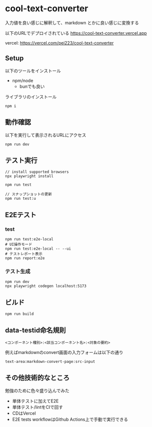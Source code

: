 # cool-text-converter

入力値を良い感じに解釈して、markdown とかに良い感じに変換する

以下のURLでデプロイされている
https://cool-text-converter.vercel.app

vercel: https://vercel.com/pei223/cool-text-converter


## Setup
以下のツールをインストール
- npm/node
  - bunでも良い

ライブラリのインストール
```
npm i
```

## 動作確認
以下を実行して表示されるURLにアクセス
```
npm run dev
```

## テスト実行
```
// install supported browsers
npx playwright install

npm run test

// スナップショットの更新
npm run test:u
```

## E2Eテスト
### test
```
npm run test:e2e-local
# UI操作モード
npm run test:e2e-local -- --ui
# テストレポート表示
npm run report:e2e
```

### テスト生成
```
npm run dev
npx playwright codegen localhost:5173
```


## ビルド
```
npm run build
```

## data-testid命名規則

```
<コンポーネント種別>:<該当コンポーネント名>:<対象の要約>
```

例えばmarkdownのconvert画面の入力フォームは以下の通り
```
text-area:markdown-convert-page:src-input
```

## その他技術的なところ
勉強のために色々盛り込んでみた

- 単体テストに加えてE2E
- 単体テスト/lintをCIで回す
- CDはVercel
- E2E tests workflowはGithub Actions上で手動で実行できる
